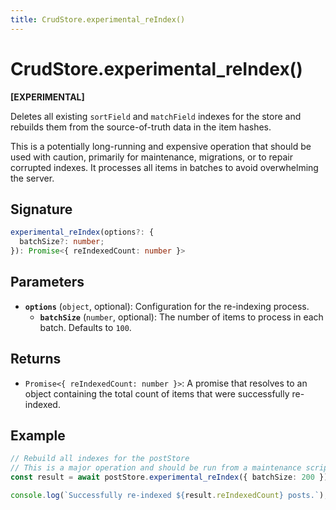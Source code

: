 ```yaml
---
title: CrudStore.experimental_reIndex()
---
```


# CrudStore.experimental_reIndex()

**[EXPERIMENTAL]**

Deletes all existing `sortField` and `matchField` indexes for the store and rebuilds them from the source-of-truth data in the item hashes.

This is a potentially long-running and expensive operation that should be used with caution, primarily for maintenance, migrations, or to repair corrupted indexes. It processes all items in batches to avoid overwhelming the server.

## Signature

```ts
experimental_reIndex(options?: {
  batchSize?: number;
}): Promise<{ reIndexedCount: number }>
```

## Parameters

- **`options`** (`object`, optional): Configuration for the re-indexing process.
  - **`batchSize`** (`number`, optional): The number of items to process in each batch. Defaults to `100`.

## Returns

- `Promise<{ reIndexedCount: number }>`: A promise that resolves to an object containing the total count of items that were successfully re-indexed.

## Example

```ts
// Rebuild all indexes for the postStore
// This is a major operation and should be run from a maintenance script.
const result = await postStore.experimental_reIndex({ batchSize: 200 });

console.log(`Successfully re-indexed ${result.reIndexedCount} posts.`);
```
